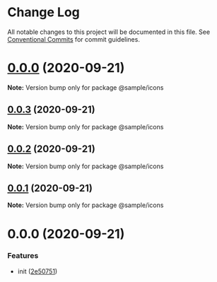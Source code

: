 # Change Log

All notable changes to this project will be documented in this file.
See [Conventional Commits](https://conventionalcommits.org) for commit guidelines.

# [0.0.0](https://github.com/nnishimura/design-system-boilerplate/compare/@sample/icons@0.0.3...@sample/icons@0.0.0) (2020-09-21)

**Note:** Version bump only for package @sample/icons





## [0.0.3](https://github.com/nnishimura/design-system-boilerplate/compare/@sample/icons@0.0.2...@sample/icons@0.0.3) (2020-09-21)

**Note:** Version bump only for package @sample/icons





## [0.0.2](https://github.com/nnishimura/design-system-boilerplate/compare/@sample/icons@0.0.1...@sample/icons@0.0.2) (2020-09-21)

**Note:** Version bump only for package @sample/icons





## [0.0.1](https://github.com/nnishimura/design-system-boilerplate/compare/@sample/icons@0.0.0...@sample/icons@0.0.1) (2020-09-21)

**Note:** Version bump only for package @sample/icons





# 0.0.0 (2020-09-21)


### Features

* init ([2e50751](https://github.com/nnishimura/design-system-boilerplate/commit/2e50751bd85b163157ae27b7b0257a67541cdde2))
